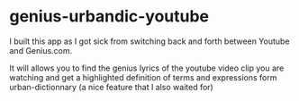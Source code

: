 # genius-urbandic-youtube

I built this app as I got sick from switching back and forth between Youtube and Genius.com.

It will allows you to find the genius lyrics of the youtube video clip you are watching and get a highlighted definition of terms and expressions form urban-dictionnary (a nice feature that I also waited for)
